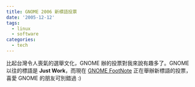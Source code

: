 ```yaml
---
title: GNOME 2006 新標語投票
date: '2005-12-12'
tags:
  - linux
  - software
categories:
  - tech
---
```

比起台灣令人喪氣的選舉文化，GNOME 辦的投票對我來說有趣多了。GNOME 以往的標語是 **Just Work**，而現在 [GNOME FootNote](http://gnomedesktop.org/node/2510) 正在舉辦新標語的投票，喜愛 GNOME 的朋友可別錯過 :)